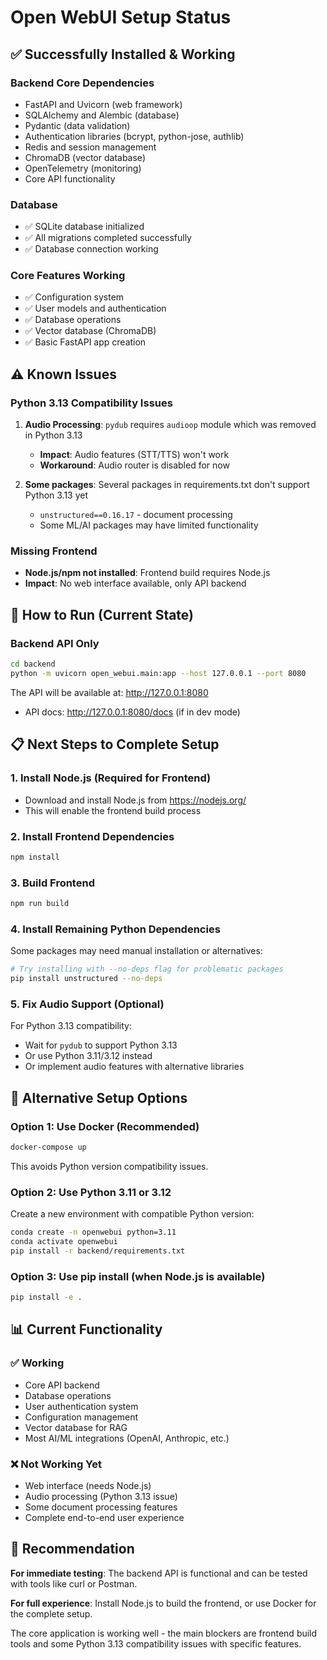 # Open WebUI Setup Status

## ✅ Successfully Installed & Working

### Backend Core Dependencies
- FastAPI and Uvicorn (web framework)
- SQLAlchemy and Alembic (database)
- Pydantic (data validation)
- Authentication libraries (bcrypt, python-jose, authlib)
- Redis and session management
- ChromaDB (vector database)
- OpenTelemetry (monitoring)
- Core API functionality

### Database
- ✅ SQLite database initialized
- ✅ All migrations completed successfully
- ✅ Database connection working

### Core Features Working
- ✅ Configuration system
- ✅ User models and authentication
- ✅ Database operations
- ✅ Vector database (ChromaDB)
- ✅ Basic FastAPI app creation

## ⚠️ Known Issues

### Python 3.13 Compatibility Issues
1. **Audio Processing**: `pydub` requires `audioop` module which was removed in Python 3.13
   - **Impact**: Audio features (STT/TTS) won't work
   - **Workaround**: Audio router is disabled for now

2. **Some packages**: Several packages in requirements.txt don't support Python 3.13 yet
   - `unstructured==0.16.17` - document processing
   - Some ML/AI packages may have limited functionality

### Missing Frontend
- **Node.js/npm not installed**: Frontend build requires Node.js
- **Impact**: No web interface available, only API backend

## 🚀 How to Run (Current State)

### Backend API Only
```bash
cd backend
python -m uvicorn open_webui.main:app --host 127.0.0.1 --port 8080
```

The API will be available at: http://127.0.0.1:8080
- API docs: http://127.0.0.1:8080/docs (if in dev mode)

## 📋 Next Steps to Complete Setup

### 1. Install Node.js (Required for Frontend)
- Download and install Node.js from https://nodejs.org/
- This will enable the frontend build process

### 2. Install Frontend Dependencies
```bash
npm install
```

### 3. Build Frontend
```bash
npm run build
```

### 4. Install Remaining Python Dependencies
Some packages may need manual installation or alternatives:
```bash
# Try installing with --no-deps flag for problematic packages
pip install unstructured --no-deps
```

### 5. Fix Audio Support (Optional)
For Python 3.13 compatibility:
- Wait for `pydub` to support Python 3.13
- Or use Python 3.11/3.12 instead
- Or implement audio features with alternative libraries

## 🔧 Alternative Setup Options

### Option 1: Use Docker (Recommended)
```bash
docker-compose up
```
This avoids Python version compatibility issues.

### Option 2: Use Python 3.11 or 3.12
Create a new environment with compatible Python version:
```bash
conda create -n openwebui python=3.11
conda activate openwebui
pip install -r backend/requirements.txt
```

### Option 3: Use pip install (when Node.js is available)
```bash
pip install -e .
```

## 📊 Current Functionality

### ✅ Working
- Core API backend
- Database operations
- User authentication system
- Configuration management
- Vector database for RAG
- Most AI/ML integrations (OpenAI, Anthropic, etc.)

### ❌ Not Working Yet
- Web interface (needs Node.js)
- Audio processing (Python 3.13 issue)
- Some document processing features
- Complete end-to-end user experience

## 🎯 Recommendation

**For immediate testing**: The backend API is functional and can be tested with tools like curl or Postman.

**For full experience**: Install Node.js to build the frontend, or use Docker for the complete setup.

The core application is working well - the main blockers are frontend build tools and some Python 3.13 compatibility issues with specific features.